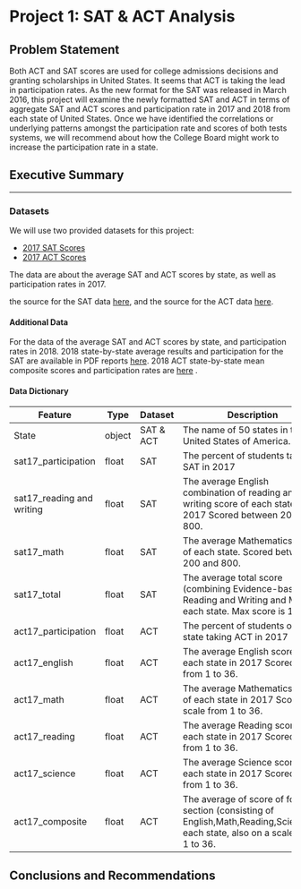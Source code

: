 # Project 1: SAT & ACT Analysis 

## Problem Statement

Both ACT and SAT scores are used for college admissions decisions and granting scholarships in United States. It seems that ACT is taking the lead in participation rates. 
As the new format for the SAT was released in March 2016, this project will examine the newly formatted SAT and ACT in terms of aggregate SAT and ACT scores and participation rate in 2017 and 2018 from each state of United States. Once we have identified the correlations or underlying patterns amongst the participation rate and scores of both tests systems, we will recommend about how the College Board might work to increase the participation rate in a state.

## Executive Summary

---
### Datasets
We will use two provided datasets for this project:
- [2017 SAT Scores](https://github.com/PeggyMan/DSI_projects/blob/master/Project_1/data/sat_2017.csv)
- [2017 ACT Scores](https://github.com/PeggyMan/DSI_projects/blob/master/Project_1/data/act_2017.csv)

The data are about the average SAT and ACT scores by state, as well as participation rates in 2017.

the source for the SAT data [here](https://blog.collegevine.com/here-are-the-average-sat-scores-by-state/), and the source for the ACT data [here](https://blog.prepscholar.com/act-scores-by-state-averages-highs-and-lows). 

#### Additional Data
For the data of the average SAT and ACT scores by state, and participation rates in 2018.
2018 state-by-state average results and participation for the SAT are available in PDF reports [here](https://reports.collegeboard.org/sat-suite-program-results/state-results). 2018 ACT state-by-state mean composite scores and participation rates are [here](http://www.act.org/content/dam/act/unsecured/documents/cccr2018/Average-Scores-by-State.pdf) .

#### Data Dictionary
| Feature                   | Type   | Dataset   | Description                                                  |
| ------------------------- | ------ | --------- | ------------------------------------------------------------ |
| State                     | object | SAT & ACT | The name of 50 states in the United States of America.       |
| sat17_participation       | float  | SAT       | The percent of students taking SAT in 2017                   |
| sat17_reading and writing | float  | SAT       | The average English combination of reading and writing score of each state in 2017 Scored between 200 and 800. |
| sat17_math                | float  | SAT       | The average Mathematics score of each state. Scored between 200 and 800. |
| sat17_total               | float  | SAT       | The average total score (combining Evidence-based Reading and Writing and Math)of each state. Max score is 1600. |
| act17_participation       | float  | ACT       | The percent of students of each state taking ACT in 2017     |
| act17_english             | float  | ACT       | The average English score of each state in 2017 Scored scale from 1 to 36. |
| act17_math                | float  | ACT       | The average Mathematics score of each state in 2017 Scored scale from 1 to 36. |
| act17_reading             | float  | ACT       | The average Reading score of each state in 2017 Scored scale from 1 to 36. |
| act17_science             | float  | ACT       | The average Science score of each state in 2017 Scored scale from 1 to 36. |
| act17_composite           | float  | ACT       | The average of score of four section (consisting of English,Math,Reading,Science)of each state, also on a scale from 1 to 36. |




## Conclusions and Recommendations
